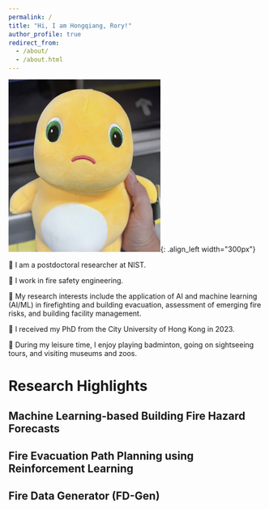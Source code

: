 ```yaml
---
permalink: /
title: "Hi, I am Hongqiang, Rory!"
author_profile: true
redirect_from: 
  - /about/
  - /about.html
---
```


![about_me](/images/about_me_low.png){: .align_left width="300px"}

🐧 I am a postdoctoral researcher at NIST. 

🏢 I work in fire safety engineering.

🫥 My research interests include the application of AI and machine learning (AI/ML) in firefighting and building evacuation, assessment of emerging fire risks, and building facility management.

🏫 I received my PhD from the City University of Hong Kong in 2023.

🏸 During my leisure time, I enjoy playing badminton, going on sightseeing tours, and visiting museums and zoos.



Research Highlights
======

Machine Learning-based Building Fire Hazard Forecasts
------


Fire Evacuation Path Planning using Reinforcement Learning 
------

Fire Data Generator (FD-Gen)
------
